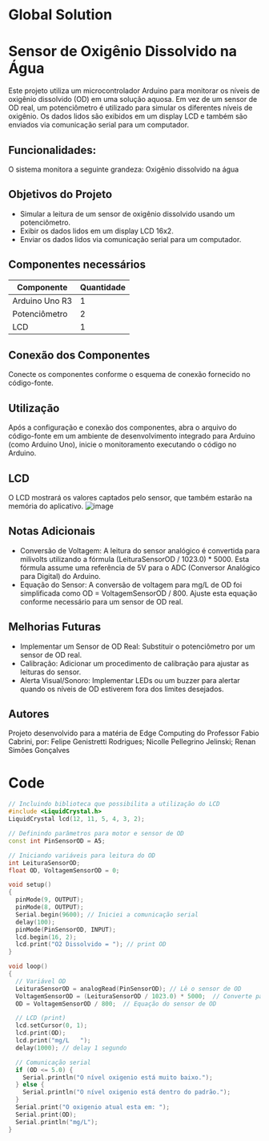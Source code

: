 # Global Solution
# Sensor de Oxigênio Dissolvido na Água
Este projeto utiliza um microcontrolador Arduino para monitorar os níveis de oxigênio dissolvido (OD) em uma solução aquosa. Em vez de um sensor de OD real, um potenciômetro é utilizado para simular os diferentes níveis de oxigênio. Os dados lidos são exibidos em um display LCD e também são enviados via comunicação serial para um computador.

## Funcionalidades:
O sistema monitora a seguinte grandeza:
Oxigênio dissolvido na água

## Objetivos do Projeto
- Simular a leitura de um sensor de oxigênio dissolvido usando um potenciômetro.
- Exibir os dados lidos em um display LCD 16x2.
- Enviar os dados lidos via comunicação serial para um computador.

## Componentes necessários
| Componente    | Quantidade    |
| ------------- | ------------- |
| Arduino Uno R3  | 1 |
| Potenciômetro | 2  |
| LCD | 1 |

## Conexão dos Componentes
Conecte os componentes conforme o esquema de conexão fornecido no código-fonte.

## Utilização
Após a configuração e conexão dos componentes, abra o arquivo do código-fonte em um ambiente de desenvolvimento integrado para Arduino (como Arduino Uno), inicie o monitoramento executando o código no Arduino.

## LCD 
O LCD mostrará os valores captados pelo sensor, que também estarão na memória do aplicativo.
![image](https://github.com/Nicolejelinski/Global-Solution---Edge/assets/143125546/16ec2e0d-911e-4a29-9647-9b01903101b6)


## Notas Adicionais
- Conversão de Voltagem: A leitura do sensor analógico é convertida para milivolts utilizando a fórmula (LeituraSensorOD / 1023.0) * 5000. Esta fórmula assume uma referência de 5V para o ADC (Conversor Analógico para Digital) do Arduino.
- Equação do Sensor: A conversão de voltagem para mg/L de OD foi simplificada como OD = VoltagemSensorOD / 800. Ajuste esta equação conforme necessário para um sensor de OD real.


## Melhorias Futuras
- Implementar um Sensor de OD Real: Substituir o potenciômetro por um sensor de OD real.
- Calibração: Adicionar um procedimento de calibração para ajustar as leituras do sensor.
- Alerta Visual/Sonoro: Implementar LEDs ou um buzzer para alertar quando os níveis de OD estiverem fora dos limites desejados.

## Autores
Projeto desenvolvido para a matéria de Edge Computing do Professor Fabio Cabrini, por: 
Felipe Genistretti Rodrigues;
Nicolle Pellegrino Jelinski;
Renan Simões Gonçalves


# Code

```c++
// Incluindo biblioteca que possibilita a utilização do LCD
#include <LiquidCrystal.h>
LiquidCrystal lcd(12, 11, 5, 4, 3, 2);

// Definindo parâmetros para motor e sensor de OD
const int PinSensorOD = A5;

// Iniciando variáveis para leitura do OD
int LeituraSensorOD;
float OD, VoltagemSensorOD = 0;

void setup()
{
  pinMode(9, OUTPUT);
  pinMode(8, OUTPUT);
  Serial.begin(9600); // Iniciei a comunicação serial
  delay(100);
  pinMode(PinSensorOD, INPUT);
  lcd.begin(16, 2);
  lcd.print("O2 Dissolvido = "); // print OD
}

void loop()
{
  // Variável OD
  LeituraSensorOD = analogRead(PinSensorOD); // Lê o sensor de OD
  VoltagemSensorOD = (LeituraSensorOD / 1023.0) * 5000;  // Converte para milivolts corretamente
  OD = VoltagemSensorOD / 800;  // Equação do sensor de OD

  // LCD (print)
  lcd.setCursor(0, 1);
  lcd.print(OD);
  lcd.print("mg/L   ");
  delay(1000); // delay 1 segundo

  // Comunicação serial
  if (OD <= 5.0) {
    Serial.println("O nível oxigenio está muito baixo.");
  } else {
    Serial.println("O nível oxigenio está dentro do padrão.");
  }
  Serial.print("O oxigenio atual esta em: ");
  Serial.print(OD);
  Serial.println("mg/L");
}
```
